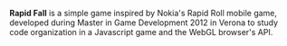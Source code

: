 **Rapid Fall** is a simple game inspired by Nokia's Rapid Roll mobile game, developed during Master in Game Development 2012 in Verona to study code organization in a Javascript game and the WebGL browser's API.